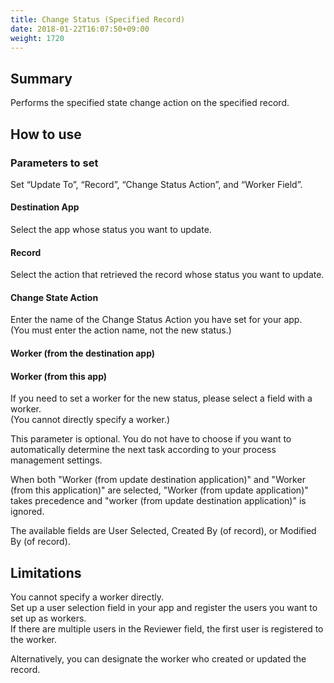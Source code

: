 ```yaml
---
title: Change Status (Specified Record)
date: 2018-01-22T16:07:50+09:00
weight: 1720
---
```

## Summary

Performs the specified state change action on the specified record.

## How to use

### Parameters to set

Set “Update To”, “Record”, “Change Status Action”, and “Worker Field”.

#### Destination App

Select the app whose status you want to update.

#### Record

Select the action that retrieved the record whose status you want to update.

#### Change State Action

Enter the name of the Change Status Action you have set for your app.  
(You must enter the action name, not the new status.)

#### Worker (from the destination app)

#### Worker (from this app)

If you need to set a worker for the new status, please select a field with a worker.  
(You cannot directly specify a worker.)

This parameter is optional.
You do not have to choose if you want to automatically determine the next task according to your process management settings.

When both "Worker (from update destination application)" and "Worker (from this application)" are selected, "Worker (from update application)" takes precedence and "worker (from update destination application)" is ignored.

The available fields are User Selected, Created By (of record), or Modified By (of record).

## Limitations

You cannot specify a worker directly.  
Set up a user selection field in your app and register the users you want to set up as workers.  
If there are multiple users in the Reviewer field, the first user is registered to the worker.

Alternatively, you can designate the worker who created or updated the record.
